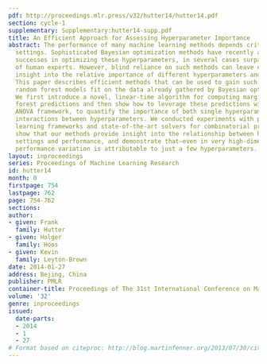 ```yaml
---
pdf: http://proceedings.mlr.press/v32/hutter14/hutter14.pdf
section: cycle-1
supplementary: Supplementary:hutter14-supp.pdf
title: An Efficient Approach for Assessing Hyperparameter Importance
abstract: The performance of many machine learning methods depends critically on hyperparameter
  settings. Sophisticated Bayesian optimization methods have recently achieved considerable
  successes in optimizing these hyperparameters, in several cases surpassing the performance
  of human experts. However, blind reliance on such methods can leave end users without
  insight into the relative importance of different hyperparameters and their interactions.
  This paper describes efficient methods that can be used to gain such insight, leveraging
  random forest models fit on the data already gathered by Bayesian optimization.
  We first introduce a novel, linear-time algorithm for computing marginals of random
  forest predictions and then show how to leverage these predictions within a functional
  ANOVA framework, to quantify the importance of both single hyperparameters and of
  interactions between hyperparameters. We conducted experiments with prominent machine
  learning frameworks and state-of-the-art solvers for combinatorial problems. We
  show that our methods provide insight into the relationship between hyperparameter
  settings and performance, and demonstrate that—even in very high-dimensional cases—most
  performance variation is attributable to just a few hyperparameters.
layout: inproceedings
series: Proceedings of Machine Learning Research
id: hutter14
month: 0
firstpage: 754
lastpage: 762
page: 754-762
sections: 
author:
- given: Frank
  family: Hutter
- given: Holger
  family: Hoos
- given: Kevin
  family: Leyton-Brown
date: 2014-01-27
address: Bejing, China
publisher: PMLR
container-title: Proceedings of The 31st International Conference on Machine Learning
volume: '32'
genre: inproceedings
issued:
  date-parts:
  - 2014
  - 1
  - 27
# Format based on citeproc: http://blog.martinfenner.org/2013/07/30/citeproc-yaml-for-bibliographies/
---
```


